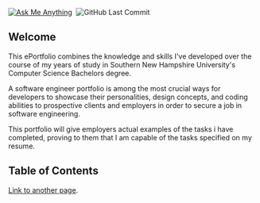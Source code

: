 [![Ask Me Anything](https://img.shields.io/badge/Ask_me!-anything-orange.svg?style=for-the-badge&logo=gmail)](mailto:carlosaguirre086@gmail.com "I can help you!")&nbsp;&nbsp;![GitHub Last Commit](https://img.shields.io/github/last-commit/char06/ePortfolio?style=for-the-badge&logo=github "ePortfolio Last Update")

## Welcome 

This ePortfolio combines the knowledge and skills I've developed over the course of my years of study in Southern New Hampshire University's Computer Science Bachelors degree. 

A software engineer portfolio is among the most crucial ways for developers to showcase their personalities, design concepts, and coding abilities to prospective clients and employers in order to secure a job in software engineering. 

This portfolio will give employers actual examples of the tasks i have completed, proving to them that I am capable of the tasks specified on my resume.

## Table of Contents 

[Link to another page](./another-page.html).
